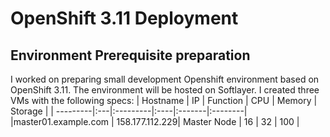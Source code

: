 # OpenShift 3.11 Deployment
## Environment Prerequisite preparation
I worked on preparing small development Openshift environment based on OpenShift 3.11. The environment will be hosted on Softlayer. I created three VMs with the following specs:
| Hostname | IP | Function | CPU | Memory | Storage |
| ---------|:---|:---------|:----|:-------|:--------|
|master01.example.com | 158.177.112.229| Master Node | 16 | 32 | 100 | 
